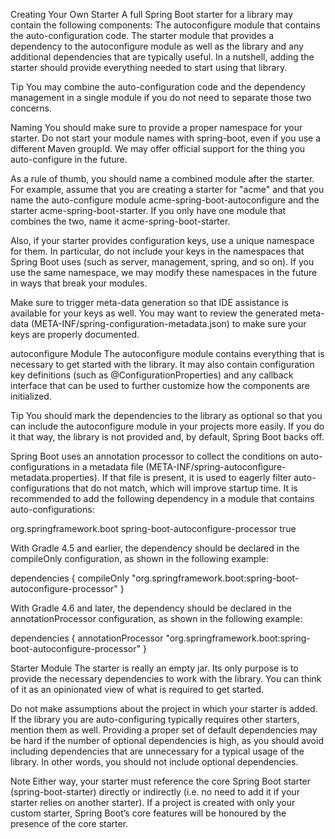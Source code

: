Creating Your Own Starter
A full Spring Boot starter for a library may contain the following components:
The autoconfigure module that contains the auto-configuration code.
The starter module that provides a dependency to the autoconfigure module as well as the library and any additional dependencies that are typically useful. In a nutshell, adding the starter should provide everything needed to start using that library.

Tip
You may combine the auto-configuration code and the dependency management in a single module if you do not need to separate those two concerns.

Naming
You should make sure to provide a proper namespace for your starter. Do not start your module names with spring-boot, even if you use a different Maven groupId. We may offer official support for the thing you auto-configure in the future.

As a rule of thumb, you should name a combined module after the starter. For example, assume that you are creating a starter for "acme" and that you name the auto-configure module acme-spring-boot-autoconfigure and the starter acme-spring-boot-starter. If you only have one module that combines the two, name it acme-spring-boot-starter.

Also, if your starter provides configuration keys, use a unique namespace for them. In particular, do not include your keys in the namespaces that Spring Boot uses (such as server, management, spring, and so on). If you use the same namespace, we may modify these namespaces in the future in ways that break your modules.

Make sure to trigger meta-data generation so that IDE assistance is available for your keys as well. You may want to review the generated meta-data (META-INF/spring-configuration-metadata.json) to make sure your keys are properly documented.

autoconfigure Module
The autoconfigure module contains everything that is necessary to get started with the library. It may also contain configuration key definitions (such as @ConfigurationProperties) and any callback interface that can be used to further customize how the components are initialized.

Tip
You should mark the dependencies to the library as optional so that you can include the autoconfigure module in your projects more easily. If you do it that way, the library is not provided and, by default, Spring Boot backs off.

Spring Boot uses an annotation processor to collect the conditions on auto-configurations in a metadata file (META-INF/spring-autoconfigure-metadata.properties). If that file is present, it is used to eagerly filter auto-configurations that do not match, which will improve startup time. It is recommended to add the following dependency in a module that contains auto-configurations:

<dependency>
	<groupId>org.springframework.boot</groupId>
	<artifactId>spring-boot-autoconfigure-processor</artifactId>
	<optional>true</optional>
</dependency>

With Gradle 4.5 and earlier, the dependency should be declared in the compileOnly configuration, as shown in the following example:

dependencies {
	compileOnly "org.springframework.boot:spring-boot-autoconfigure-processor"
}

With Gradle 4.6 and later, the dependency should be declared in the annotationProcessor configuration, as shown in the following example:

dependencies {
	annotationProcessor "org.springframework.boot:spring-boot-autoconfigure-processor"
}


Starter Module
The starter is really an empty jar. Its only purpose is to provide the necessary dependencies to work with the library. You can think of it as an opinionated view of what is required to get started.

Do not make assumptions about the project in which your starter is added. If the library you are auto-configuring typically requires other starters, mention them as well. Providing a proper set of default dependencies may be hard if the number of optional dependencies is high, as you should avoid including dependencies that are unnecessary for a typical usage of the library. In other words, you should not include optional dependencies.

Note
Either way, your starter must reference the core Spring Boot starter (spring-boot-starter) directly or indirectly (i.e. no need to add it if your starter relies on another starter). If a project is created with only your custom starter, Spring Boot’s core features will be honoured by the presence of the core starter.
